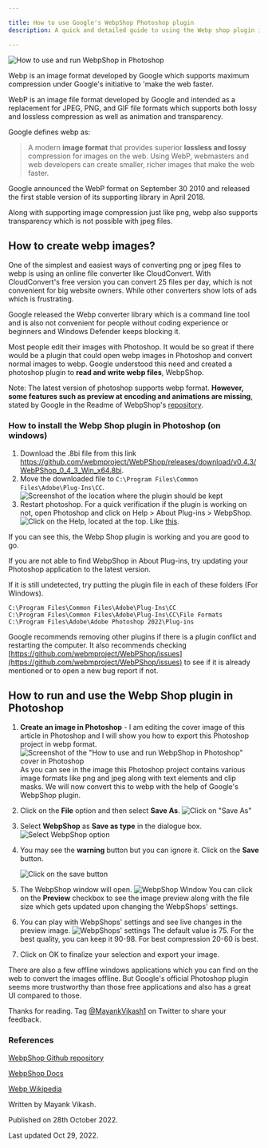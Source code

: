 ```yaml
---

title: How to use Google's WebpShop Photoshop plugin
description: A quick and detailed guide to using the Webp shop plugin in Photoshop

---
```


![How to use and run WebpShop in Photoshop](https://mayankvikash.in/posts/how-to-download-and-use-webp-shop-photoshop-plugin/How-to-run-and-use-WebpShop-plugin-in-PhotoShop.webp)

Webp is an image format developed by Google which supports maximum compression under Google's initiative to 'make the web faster.

WebP is an image file format developed by Google and intended as a replacement for JPEG, PNG, and GIF file formats which supports both lossy and lossless compression as well as animation and transparency.

Google defines webp as:

> A modern  **image format**  that provides superior  **lossless and lossy**  compression for images on the web. Using WebP, webmasters and web developers can create smaller, richer images that make the web faster.

Google announced the WebP format on September 30 2010 and released the first stable version of its supporting library in April 2018.

Along with supporting image compression just like png, webp also supports transparency which is not possible with jpeg files.

## How to create webp images?
One of the simplest and easiest ways of converting png or jpeg files to webp is using an online file converter like CloudConvert. With CloudConvert's free version you can convert 25 files per day, which is not convenient for big website owners. While other converters show lots of ads which is frustrating.

Google released the Webp converter library which is a command line tool and is also not convenient for people without coding experience or beginners and Windows Defender keeps blocking it. 

Most people edit their images with Photoshop. It would be so great if there would be a plugin that could open webp images in Photoshop and convert normal images to webp.
Google understood this need and created a photoshop plugin to **read and write webp files**, WebpShop.

Note: The latest version of photoshop supports webp format. **However, some features such as preview at encoding and animations are missing**, stated by Google in the Readme of WebpShop's [repository](https://github.com/webmproject/WebPShop).

### How to install the Webp Shop plugin in Photoshop (on windows)

 1. Download the .8bi file from this link https://github.com/webmproject/WebPShop/releases/download/v0.4.3/WebPShop_0_4_3_Win_x64.8bi.
 2. Move the downloaded file to `C:\Program Files\Common Files\Adobe\Plug-Ins\CC`.
		![Screenshot of the location where the plugin should be kept](https://mayankvikash.in/posts/how-to-download-and-use-webp-shop-photoshop-plugin/webpshop-plugin-location-screenshot.webp)
 3.  Restart photoshop. For a quick verification if the plugin is working on not, open Photoshop and click on Help > About Plug-ins > WebpShop.
![Click on the Help, located at the top.](https://mayankvikash.in/posts/how-to-download-and-use-webp-shop-photoshop-plugin/click-on-help-located-at-the-top-in-photoshop.webp)
Like [this](https://mayankvikash.in/posts/how-to-download-and-use-webp-shop-photoshop-plugin/video-of-verifying-if-the-plugin-is-working-in-photoshop.webm).

If you can see this, the Webp Shop plugin is working and you are good to go.

If you are not able to find WebpShop in About Plug-ins, try updating your Photoshop application to the latest version.

If it is still undetected, try putting the plugin file in each of these folders (For Windows). 
```
C:\Program Files\Common Files\Adobe\Plug-Ins\CC
C:\Program Files\Common Files\Adobe\Plug-Ins\CC\File Formats
C:\Program Files\Adobe\Adobe Photoshop 2022\Plug-ins
```
Google recommends removing other plugins if there is a plugin conflict and restarting the computer. It also recommends checking [https://github.com/webmproject/WebPShop/issues](https://github.com/webmproject/WebPShop/issues) to see if it is already mentioned or to open a new bug report if not. 


## How to run and use the Webp Shop plugin in Photoshop

1. **Create an image in Photoshop** - I am editing the cover image of this article in Photoshop and I will show you how to export this Photoshop project in webp format.
![Screenshot of the "How to use and run WebpShop in Photoshop" cover in Photoshop](https://mayankvikash.in/posts/how-to-download-and-use-webp-shop-photoshop-plugin/screenshot-of-the-image-in-photoshop.webp)
As you can see in the image this Photoshop project contains various image formats like png and jpeg along with text elements and clip masks. We will now convert this to webp with the help of Google's WebpShop plugin.

2. Click on the **File** option and then select **Save As**.
![Click on "Save As"](https://mayankvikash.in/posts/how-to-download-and-use-webp-shop-photoshop-plugin/click-on-file-then-save-as-to-access-webp-shop-plugin.webp)

3. Select **WebpShop** as **Save as type** in the dialogue box.
![Select WebpShop option](https://mayankvikash.in/posts/how-to-download-and-use-webp-shop-photoshop-plugin/click-on-webpshop-option-in-save-as-type.webp)

4.  You may see the **warning** button but you can ignore it. Click on the **Save** button.

	![Click on the save button](https://mayankvikash.in/posts/how-to-download-and-use-webp-shop-photoshop-plugin/click-on-save-button.webp)

5. The WebpShop window will open.
	![WebpShop Window](https://mayankvikash.in/posts/how-to-download-and-use-webp-shop-photoshop-plugin/Webpshop-window.webp)
	You can click on the **Preview** checkbox to see the image preview along with the file size which gets updated upon changing the WebpShops' settings.
	
6.  You can play with WebpShops' settings and see live changes in the preview image.
	![WebpShops' settings](https://mayankvikash.in/posts/how-to-download-and-use-webp-shop-photoshop-plugin/webpshop-settings.webp)
	The default value is 75. For the best quality, you can keep it 90-98. For best compression 20-60 is best.
7. Click on OK to finalize your selection and export your image.

There are also a few offline windows applications which you can find on the web to convert the images offline. But Google's official Photoshop plugin seems more trustworthy than those free applications and also has a great UI compared to those.

Thanks for reading. Tag [@MayankVikash1](https://twitter.com/mayankvikash1) on Twitter to share your feedback.

### References
[WebpShop Github repository](https://github.com/webmproject/WebPShop)

[WebpShop Docs](https://developers.google.com/speed/webp/docs/webpshop)

[Webp Wikipedia](https://en.wikipedia.org/wiki/WebP)

Written by Mayank Vikash.

Published on 28th October 2022.

Last updated Oct 29, 2022.
